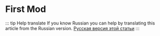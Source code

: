 # First Mod

::: tip Help translate
If you know Russian you can help by translating this article from the Russian version.
[Русская версия этой статьи](/ru/guide/first-steps/first-mod/)
:::
